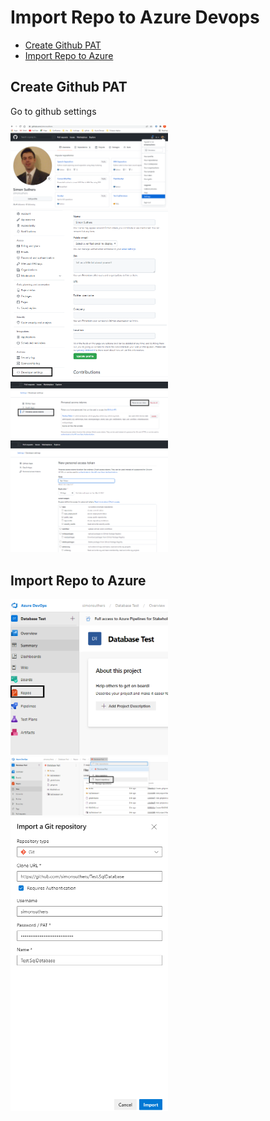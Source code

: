 # Import Repo to Azure Devops

- [Create Github PAT](#Create-Github-PAT)
- [Import Repo to Azure](#Import-Repo-to-Azure)

## Create Github PAT
Go to github settings

<img src="https://github.com/simonsuthers/Test.SqlDatabase/blob/master/Notes/Pictures/01GithubSettings.png" width="50%" height="50%">

<img src="https://github.com/simonsuthers/Test.SqlDatabase/blob/master/Notes/Pictures/02GithubDeveloperSettings.png" width="50%" height="50%">

<img src="https://github.com/simonsuthers/Test.SqlDatabase/blob/master/Notes/Pictures/03GithubCreatePAT.png" width="50%" height="50%">

<img src="https://github.com/simonsuthers/Test.SqlDatabase/blob/master/Notes/Pictures/05GithubTokenScope.png" width="50%" height="50%">

## Import Repo to Azure

<img src="https://github.com/simonsuthers/Test.SqlDatabase/blob/master/Notes/Pictures/ImportRepo01.png" width="50%" height="50%">

<img src="https://github.com/simonsuthers/Test.SqlDatabase/blob/master/Notes/Pictures/ImportRepo02.png" width="50%" height="50%">

<img src="https://github.com/simonsuthers/Test.SqlDatabase/blob/master/Notes/Pictures/ImportRepo03.png" width="50%" height="50%">


